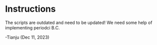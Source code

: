 # Instructions

The scripts are outdated and need to be updated! 
We need some help of implementing periodci B.C.

-Tianju (Dec 11, 2023)